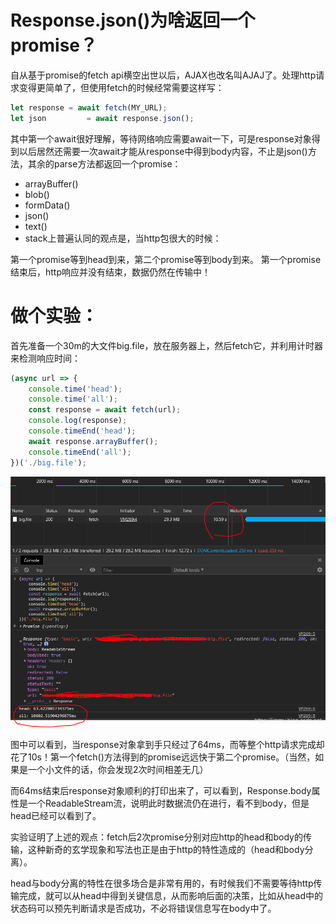 # Response.json()为啥返回一个promise？
自从基于promise的fetch api横空出世以后，AJAX也改名叫AJAJ了。处理http请求变得更简单了，但使用fetch的时候经常需要这样写：
```javascript
let response = await fetch(MY_URL);
let json         = await response.json();
```
其中第一个await很好理解，等待网络响应需要await一下，可是response对象得到以后居然还需要一次await才能从response中得到body内容，不止是json()方法，其余的parse方法都返回一个promise：

- arrayBuffer()
- blob()
- formData()
- json()
- text()
- stack上普遍认同的观点是，当http包很大的时候：

第一个promise等到head到来，第二个promise等到body到来。
第一个promise结束后，http响应并没有结束，数据仍然在传输中！

# 做个实验：

首先准备一个30m的大文件big.file，放在服务器上，然后fetch它，并利用计时器来检测响应时间：
```javascript
(async url => {
    console.time('head');
    console.time('all');
    const response = await fetch(url);
    console.log(response);
    console.timeEnd('head');
    await response.arrayBuffer();
    console.timeEnd('all');
})('./big.file');
```

![](images/fetch一下需要await两次？.md-0.PNG)


图中可以看到，当response对象拿到手只经过了64ms，而等整个http请求完成却花了10s！第一个fetch()方法得到的promise远远快于第二个promise。（当然，如果是一个小文件的话，你会发现2次时间相差无几）

而64ms结束后response对象顺利的打印出来了，可以看到，Response.body属性是一个ReadableStream流，说明此时数据流仍在进行，看不到body，但是head已经可以看到了。

实验证明了上述的观点：fetch后2次promise分别对应http的head和body的传输，这种新奇的玄学现象和写法也正是由于http的特性造成的（head和body分离）。

head与body分离的特性在很多场合是非常有用的，有时候我们不需要等待http传输完成，就可以从head中得到关键信息，从而影响后面的决策，比如从head中的状态码可以预先判断请求是否成功，不必将错误信息写在body中了。










